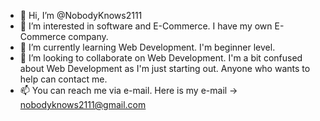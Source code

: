 - 👋 Hi, I’m @NobodyKnows2111
- 👀 I’m interested in software and E-Commerce. I have my own E-Commerce company.
- 🌱 I’m currently learning Web Development. I'm beginner level.
- 💞️ I’m looking to collaborate on Web Development. I'm a bit confused about Web Development as I'm just starting out. Anyone who wants to help can contact me.
- 📫 You can reach me via e-mail. Here is my e-mail -> nobodyknows2111@gmail.com

<!---
NobodyKnows2111/NobodyKnows2111 is a ✨ special ✨ repository because its `README.md` (this file) appears on your GitHub profile.
You can click the Preview link to take a look at your changes.
--->
